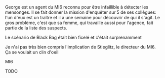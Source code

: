 George est un agent du MI6 reconnu pour être infaillible à détecter les mensonges. Il se fait donner la mission d'enquêter sur 5 de ses collègues: l'un d'eux est un traître et il a une semaine pour découvrir de qui il s'agit. Le gros problème, c'est que sa femme, qui travaille aussi pour l'agence, fait partie de la liste des suspects.

Le scénario de Black Bag était bien ficelé et c'était surprenamment 

Je n'ai pas très bien compris l'implication de Stieglitz, le directeur du MI6. Ça se voulait un clin d'oeil

MI6

TODO
